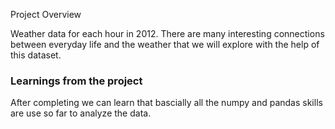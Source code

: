 Project Overview

 Weather data for each hour in 2012. There are many interesting connections between everyday life and the weather that we will explore with the help of this dataset.     



### Learnings from the project

 After completing we can learn that bascially all the numpy and pandas skills are use so far to analyze the data.


